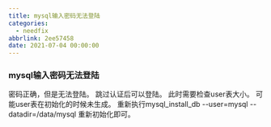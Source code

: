 ```yaml
---
title: mysql输入密码无法登陆
categories:
  - needfix
abbrlink: 2ee57458
date: 2021-07-04 00:00:00
---
```

### mysql输入密码无法登陆

密码正确，但是无法登陆。
跳过认证后可以登陆。
此时需要检查user表大小。
可能user表在初始化的时候未生成。
重新执行mysql_install_db --user=mysql --datadir=/data/mysql
重新初始化即可。